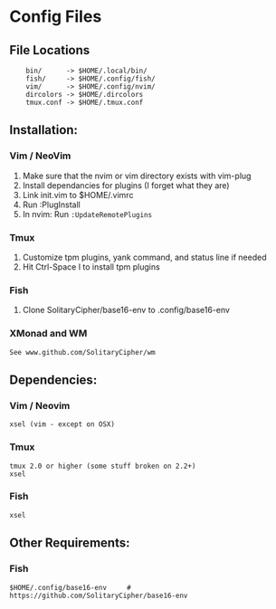 # Config Files

## File Locations
        bin/      -> $HOME/.local/bin/
        fish/     -> $HOME/.config/fish/
        vim/      -> $HOME/.config/nvim/
        dircolors -> $HOME/.dircolors
        tmux.conf -> $HOME/.tmux.conf

## Installation:

### Vim / NeoVim
1. Make sure that the nvim or vim directory exists with vim-plug
2. Install dependancies for plugins (I forget what they are)
3. Link init.vim to $HOME/.vimrc
4. Run :PlugInstall
5. In nvim: Run `:UpdateRemotePlugins`

### Tmux
1. Customize tpm plugins, yank command, and status line if needed
2. Hit Ctrl-Space I to install tpm plugins

### Fish
1. Clone SolitaryCipher/base16-env to .config/base16-env

### XMonad and WM 
    See www.github.com/SolitaryCipher/wm

## Dependencies:

### Vim / Neovim
    xsel (vim - except on OSX)

### Tmux
    tmux 2.0 or higher (some stuff broken on 2.2+)
    xsel 

### Fish
    xsel
    
## Other Requirements:
### Fish
    $HOME/.config/base16-env     # https://github.com/SolitaryCipher/base16-env

